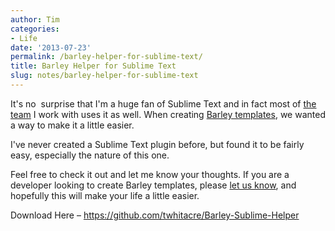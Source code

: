 ```yaml
---
author: Tim
categories:
- Life
date: '2013-07-23'
permalink: /barley-helper-for-sublime-text/
title: Barley Helper for Sublime Text
slug: notes/barley-helper-for-sublime-text
---
```


It's no&nbsp;&nbsp;surprise&nbsp;that I'm a huge fan of Sublime Text and in fact most of [the team][1]&nbsp;I work with&nbsp;uses it as well. When creating [Barley templates][2], we wanted a way to make it a little easier.&nbsp;

I've never created a Sublime Text plugin before, but found it to be fairly easy, especially the nature of this one.

Feel free to check it out and let me know your thoughts. If you are a developer looking to create Barley templates, please [let us know][3], and hopefully this will make your life a little easier.

Download Here &#8211;&nbsp;<https://github.com/twhitacre/Barley-Sublime-Helper>

 [1]: http://plainmade.com/blog/2740/the-tools-we-use
 [2]: http://getbarley.com/docs/templates
 [3]: http://plainmade.com/blog/25/join-the-barley-farmhand-network
 